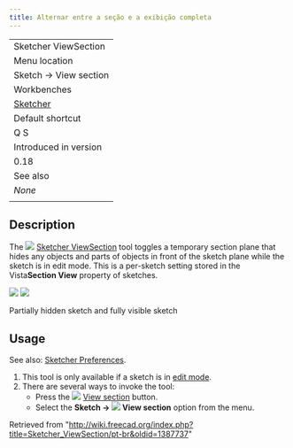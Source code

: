 ```yaml
---
title: Alternar entre a seção e a exibição completa
---
```

|  |
| --- |
| Sketcher ViewSection |
| Menu location |
| Sketch → View section |
| Workbenches |
| [Sketcher](/Sketcher_Workbench "Sketcher Workbench") |
| Default shortcut |
| Q S |
| Introduced in version |
| 0.18 |
| See also |
| *None* |
|  |

## Description

The ![](/images/Sketcher_ViewSection.svg) [Sketcher ViewSection](/Sketcher_ViewSection "Sketcher ViewSection") tool toggles a temporary section plane that hides any objects and parts of objects in front of the sketch plane while the sketch is in edit mode. This is a per-sketch setting stored in the Vista**Section View** property of sketches.

![](/images/Sketcher_ViewSection1.png) ![](/images/Sketcher_ViewSection2.png)

Partially hidden sketch and fully visible sketch

## Usage

See also: [Sketcher Preferences](/Sketcher_Preferences#Display "Sketcher Preferences").

1. This tool is only available if a sketch is in [edit mode](/Sketcher_EditSketch "Sketcher EditSketch").
2. There are several ways to invoke the tool:
   * Press the ![](/images/Sketcher_ViewSection.svg) [View section](/Sketcher_ViewSection "Sketcher ViewSection") button.
   * Select the **Sketch → ![](/images/Sketcher_ViewSection.svg) View section** option from the menu.

Retrieved from "<http://wiki.freecad.org/index.php?title=Sketcher_ViewSection/pt-br&oldid=1387737>"